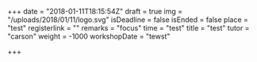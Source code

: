 +++
date = "2018-01-11T18:15:54Z"
draft = true
img = "/uploads/2018/01/11/logo.svg"
isDeadline = false
isEnded = false
place = "test"
registerlink = ""
remarks = "focus"
time = "test"
title = "test"
tutor = "carson"
weight = -1000
workshopDate = "tewst"

+++

